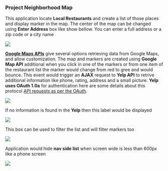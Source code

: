 ### Project Neighborhood Map

This application locate **Local Restaurants** and create a list of those places and display marker in the map.
The center of the map can be changed using **Enter Address** box like show bellow. You can enter a full address
or a zip code or a city name

![](https://github.com/icisner/icisner.github.io/blob/master/img/Address_pic.PNG)

[**Google Maps APIs**](https://developers.google.com/maps/faq#whatis) give several options retrieving data from Google Maps, and allow customization. 
The map and markers are created using **Google Map API** additional when you click in one of the markers or from one item of the restaurant list the marker would change from red to gree and would bounce. This event would trigger an **AJAX** request to **Yelp API** to retrive additional information like phone, rating, address and a small picture. **Yelp uses OAuth 1.0a** for authentication here are some details about this protocol  [API requests as per the OAuth](https://www.yelp.com/developers/documentation/v2/authentication).

![](https://github.com/icisner/icisner.github.io/blob/master/img/Info_marker1.PNG)

If no information is found in the **Yelp** then this label would be displayed

![](https://github.com/icisner/icisner.github.io/blob/master/img/Info_marker2.PNG)

This box can be used to filter the list and will filter markers too

![](https://github.com/icisner/icisner.github.io/blob/master/img/Filter.PNG)

Application would hide **nav side list** when screen wide is less than 600px like a phone
screen 

![](https://github.com/icisner/icisner.github.io/blob/master/img/map_LT600px.PNG)

